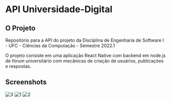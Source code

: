 # API Universidade-Digital

## O Projeto
Repositório para a API do projeto da Disciplina de Engenharia de Software I - UFC - Ciências da Computação - Semestre 2022.1

O projeto consiste em uma aplicação React Native com backend em node.js de fórum universitário com mecânicas de criação de usuários, publicações e respostas.

## Screenshots


![3](https://user-images.githubusercontent.com/20979520/188953777-cd5b9c65-9918-49cc-af2f-21ac61eff443.jpg) 
![1](https://user-images.githubusercontent.com/20979520/188953166-7b227258-d89c-48cb-8b81-1e9c0dfffe26.jpeg) 
![2](https://user-images.githubusercontent.com/20979520/188953174-1fb55ba1-d032-4c7d-9004-46b3d0837321.jpeg)



